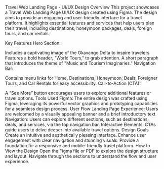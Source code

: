 Travel Web Landing Page - UI/UX Design
Overview
This project showcases a Travel Web Landing Page UI/UX design created using Figma. The design aims to provide an engaging and user-friendly interface for a travel platform. It highlights essential features and services that help users plan their travel, including destinations, honeymoon packages, deals, foreign tours, and car rentals.

Key Features
Hero Section:

Includes a captivating image of the Okavango Delta to inspire travelers.
Features a bold header, "World Tours," to grab attention.
A short paragraph that introduces the theme of "Music and Tourism Imaginaries."
Navigation Bar:

Contains menu links for Home, Destinations, Honeymoon, Deals, Foreigner Tours, and Car Rentals for easy accessibility.
Call-to-Action (CTA):

A “See More” button encourages users to explore additional features or travel options.
Tools Used
Figma: The entire design was crafted using Figma, leveraging its powerful vector graphics and prototyping capabilities for a seamless design process.
User Flow
Landing Page Experience:
Users are welcomed by a visually appealing banner and a brief introductory text.
Navigation:
Users can explore different sections, such as destinations, deals, and services, via the top navigation bar.
Interactive Elements:
CTAs guide users to delve deeper into available travel options.
Design Goals
Create an intuitive and aesthetically pleasing interface.
Enhance user engagement with clear navigation and stunning visuals.
Provide a foundation for a responsive and mobile-friendly travel platform.
How to View the Design
Open the Figma file or PDF to explore the design structure and layout.
Navigate through the sections to understand the flow and user experience.
